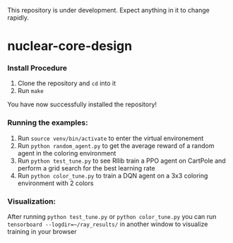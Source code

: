 This repository is under development. Expect anything in it to change rapidly.

# nuclear-core-design
### Install Procedure
1. Clone the repository and `cd` into it 
2. Run `make`

You have now successfully installed the repository!

### Running the examples:
1. Run `source venv/bin/activate` to enter the virtual environement
2. Run `python random_agent.py` to get the average reward of a random agent in the coloring environment
3. Run `python test_tune.py` to see Rllib train a PPO agent on CartPole and perform a grid search for the best learning rate
4. Run `python color_tune.py` to train a DQN agent on a 3x3 coloring environment with 2 colors

### Visualization:
After running `python test_tune.py` or `python color_tune.py` you can run `tensorboard --logdir=~/ray_results/` in another window to visualize training in your browser
